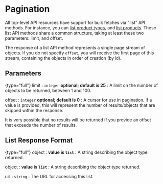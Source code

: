 # Pagination

All top-level API resources have support for bulk fetches via "list" API methods. For instance, you can [list product types](product-types-list.md), and [list products](get-list-of-products.md). These list API methods share a common structure, taking at least these two parameters: limit, and offset.

The response of a list API method represents a single page stream of objects. If you do not specify `offset`, you will receive the first page of this stream, containing the objects in order of creation (by id).

## Parameters

{type="full"}
limit
: `integer` **optional; default is 25**
: A limit on the number of objects to be returned, between 1 and 100.

offset
: `integer` **optional; default is 0**
: A cursor for use in pagination. If a value is provided, this will represent the number of results/objects that are skipped within the response.

<note>It is very possible that no results will be returned if you provide an offset that exceeds the number of results.</note>

## List Response Format

{type="full"}
object
: **value is `list`**
: A string describing the object type returned.

object
: **value is `list`**
: A string describing the object type returned.

url
: `string`
: The URL for accessing this list.